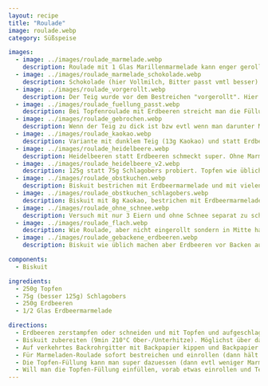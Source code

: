 ```yaml
---
layout: recipe
title: "Roulade"
image: roulade.webp
category: Süßspeise

images:
  - image: ../images/roulade_marmelade.webp
    description: Roulade mit 1 Glas Marillenmarmelade kann enger gerollt werden (man kann auch frische Marillen zerkleinern, mit etwas Zucker und Marillenmarmelade mischen und reinstreichen. Ist sehr erfrischend und fruchtig)
  - image: ../images/roulade_marmelade_schokolade.webp
    description: Schokolade (hier Vollmilch, Bitter passt vmtl besser) langsam in Wasserbad schmelzen (geringe Temperatur!), dann mit Teigkarte auf Roulade putzen und vorsichtig verstreichen. Dann auf Balkon/Kühlschrank fest werden lassen. Schmeckt super!
  - image: ../images/roulade_vorgerollt.webp
    description: Der Teig wurde vor dem Bestreichen "vorgerollt". Hier mit überschüssigem Schaum von Erdbeermarmelade bestrichen. Evtl Biskuitteig etwas weiter zum Rand streichen als hier.
  - image: ../images/roulade_fuellung_passt.webp
    description: Bei Topfenroulade mit Erdbeeren streicht man die Füllung wie hier besser nur in ein Eck damit sie nicht herausrinnt beim einrollen
  - image: ../images/roulade_gebrochen.webp
    description: Wenn der Teig zu dick ist bzw evtl wenn man darunter Marmelade streicht (wird rutschig) schiebt sich die Füllung raus und die Rolle geht auf
  - image: ../images/roulade_kaokao.webp
    description: Variante mit dunklem Teig (13g Kaokao) und statt Erdbeeren eingelegte Marillen + Marillenmarmelade. War ganz gut aber etwas zuviel Kaokao und Füllung hat nicht ganz gepasst. Evtl besser Butterchreme wie zb bei Tiramisu oder Bananenschnitten machen
  - image: ../images/roulade_heidelbeere.webp
    description: Heidelbeeren statt Erdbeeren schmeckt super. Ohne Marmelade in Füllung war trotzdem recht süß aber etwas Heidelbeermarmelade hätte vmtl gut gepasst
  - image: ../images/roulade_heidelbeere_v2.webp
    description: 125g statt 75g Schlagobers probiert. Topfen wie üblich. Passt super, macht Füllung fester. 1Pkg Ja! TK Heidelbeeren dazu + 3/4 Glas Darbo Heidelbeermarmelade dazu. Teig nur ca 20sek gerollt und danach sofort gefüllt und wieder zugerollt. Ist nicht gebrochen und Enden haben sich beim Auskühlen gut verbunden. Immer so machen!
  - image: ../images/roulade_obstkuchen.webp
    description: Biskuit bestrichen mit Erdbeermarmelade und mit vielen Erdbeeren belegt schmeckt super
  - image: ../images/roulade_obstkuchen_schlagobers.webp
    description: Biskuit mit 8g Kaokao, bestrichen mit Erdbeermarmelade 250g geschlagenem Schlagobers und mit vielen Erdbeeren belegt schmeckt ebenfalls super
  - image: ../images/roulade_ohne_schnee.webp
    description: Versuch mit nur 3 Eiern und ohne Schnee separat zu schlagen - Biskuit ist sitzen geblieben und war nicht luftig
  - image: ../images/roulade_flach.webp
    description: Wie Roulade, aber nicht eingerollt sondern in Mitte halbiert, gestapelt (dazwischen und oben Marmelade). Darauf dann die Topfen/Schlagobers Creme und oben geschmolzene Scholokade. War auch sehr gut
  - image: ../images/roulade_gebackene_erdbeeren.webp
    description: Biskuit wie üblich machen aber Erdbeeren vor Backen auf Biskuitteig auf Blech verteilen. Dann 18min bei 180°C Ober/Unterhitze gebacken. Ergebnis war ... aber evtl etwas heißer bei 200°C dafür kürzer backen weil Teig etwas zu hell war (positiv war dass die Erdbeeren noch saftig frisch geblieben sind). In Summe ist Blechkuchen oder Biskuit mit frischen Erdbeeren (zb Roulade) besser

components:
  - Biskuit

ingredients:
  - 250g Topfen
  - 75g (besser 125g) Schlagobers
  - 250g Erdbeeren
  - 1/2 Glas Erdbeermarmelade

directions:
  - Erdbeeren zerstampfen oder schneiden und mit Topfen und aufgeschlagenen Schlagobers vermischen
  - Biskuit zubereiten (9min 210°C Ober-/Unterhitze). Möglichst über das ganze Blech ausstreichen damit die Roulade dünn wird.
  - Auf verkehrtes Backrohrgitter mit Backpapier kippen und Backpapier welches im Backrohr war abziehen
  - Für Marmeladen-Roulade sofort bestreichen und einrollen (dann hält sie super durch den Dampf)
  - Die Topfen-Füllung kann man super dazuessen (dann evtl weniger Marmelade rein dafür Biskuit bestreichen)
  - Will man die Topfen-Füllung einfüllen, vorab etwas einrollen und Teig für ca 30sek "an die Biegung gewöhnen". Ausrollen und (evtl nur halbe) Füllung gleichmäßig darüber verteilen. Erneut einrollen und in gerollter Form auskühlen lassen (damit es die Form behält)
---
```

